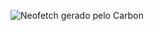 ![Neofetch gerado pelo Carbon](https://raw.githubusercontent.com/VertigoFromOuterSpace/VertigoFromOuterSpace/main/.assets/carbon.svg)
